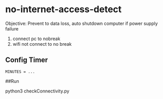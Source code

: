 # no-internet-access-detect

Objective: Prevent to data loss, auto shutdown computer if power supply failure

1. connect pc to nobreak
2. wifi not connect to no break

## Config Timer
``
MINUTES = ...
``

##Run

python3 checkConnectivity.py 